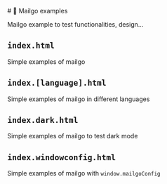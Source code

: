 # 💌 Mailgo examples

Mailgo example to test functionalities, design...

## `index.html`

Simple examples of mailgo

## `index.[language].html`

Simple examples of mailgo in different languages

## `index.dark.html`

Simple examples of mailgo to test dark mode

## `index.windowconfig.html`

Simple examples of mailgo with `window.mailgoConfig`

